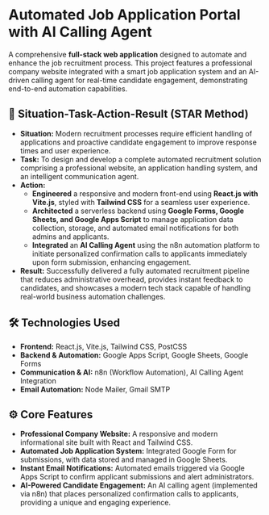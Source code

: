 # Automated Job Application Portal with AI Calling Agent

A comprehensive **full-stack web application** designed to automate and enhance the job recruitment process. This project features a professional company website integrated with a smart job application system and an AI-driven calling agent for real-time candidate engagement, demonstrating end-to-end automation capabilities.

## 📖 Situation-Task-Action-Result (STAR Method)

*   **Situation:** Modern recruitment processes require efficient handling of applications and proactive candidate engagement to improve response times and user experience.
*   **Task:** To design and develop a complete automated recruitment solution comprising a professional website, an application handling system, and an intelligent communication agent.
*   **Action:** 
    *   **Engineered** a responsive and modern front-end using **React.js with Vite.js**, styled with **Tailwind CSS** for a seamless user experience.
    *   **Architected** a serverless backend using **Google Forms, Google Sheets, and Google Apps Script** to manage application data collection, storage, and automated email notifications for both admins and applicants.
    *   **Integrated** an **AI Calling Agent** using the n8n automation platform to initiate personalized confirmation calls to applicants immediately upon form submission, enhancing engagement.
*   **Result:** Successfully delivered a fully automated recruitment pipeline that reduces administrative overhead, provides instant feedback to candidates, and showcases a modern tech stack capable of handling real-world business automation challenges.

## 🛠️ Technologies Used

*   **Frontend:** React.js, Vite.js, Tailwind CSS, PostCSS
*   **Backend & Automation:** Google Apps Script, Google Sheets, Google Forms
*   **Communication & AI:** n8n (Workflow Automation), AI Calling Agent Integration
*   **Email Automation:** Node Mailer, Gmail SMTP

## ⚙️ Core Features

*   **Professional Company Website:** A responsive and modern informational site built with React and Tailwind CSS.
*   **Automated Job Application System:** Integrated Google Form for submissions, with data stored and managed in Google Sheets.
*   **Instant Email Notifications:** Automated emails triggered via Google Apps Script to confirm applicant submissions and alert administrators.
*   **AI-Powered Candidate Engagement:** An AI calling agent (implemented via n8n) that places personalized confirmation calls to applicants, providing a unique and engaging experience.

